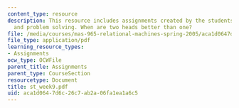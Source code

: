 ```yaml
---
content_type: resource
description: This resource includes assignments created by the students on peer interaction
  and problem solving. When are two heads better than one?
file: /media/courses/mas-965-relational-machines-spring-2005/aca1d0647d6c26c7ab2a06fa1ea1a6c5_st_week9.pdf
file_type: application/pdf
learning_resource_types:
- Assignments
ocw_type: OCWFile
parent_title: Assignments
parent_type: CourseSection
resourcetype: Document
title: st_week9.pdf
uid: aca1d064-7d6c-26c7-ab2a-06fa1ea1a6c5
---
```

